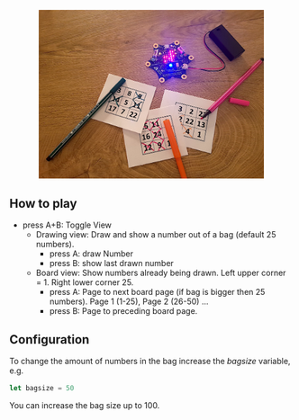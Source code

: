 <p align="center">
  <img src="calliobingo2.jpg?raw=true" width="400" title="Board view of calliobingo">
</p>

## How to play
- press A+B: Toggle View
  - Drawing view: Draw and show a number out of a bag (default 25 numbers).
    - press A: draw Number
    - press B: show last drawn number
  - Board view: Show numbers already being drawn. Left upper corner = 1. Right lower corner 25.
    - press A: Page to next board page (if bag is bigger then 25 numbers). Page 1 (1-25), Page 2 (26-50) ...
    - press B: Page to preceding board page.

## Configuration
To change the amount of numbers in the bag increase the *bagsize* variable, e.g.
```js
let bagsize = 50
```
You can increase the bag size up to 100.
